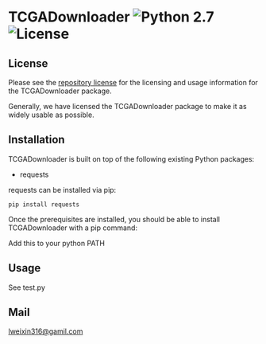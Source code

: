 # TCGADownloader ![Python 2.7](https://img.shields.io/badge/python-2.7-blue.svg) ![License](https://img.shields.io/badge/license-MIT%20License-blue.svg)

## License

Please see the [repository license]() for the licensing and usage information for the TCGADownloader package.

Generally, we have licensed the TCGADownloader package to make it as widely usable as possible.

## Installation

TCGADownloader is built on top of the following existing Python packages:

* requests

requests can be installed via pip:

```
pip install requests
```

Once the prerequisites are installed, you should be able to install TCGADownloader with a pip command:

Add this to your python PATH

## Usage

See test.py

## Mail

lweixin316@gamil.com